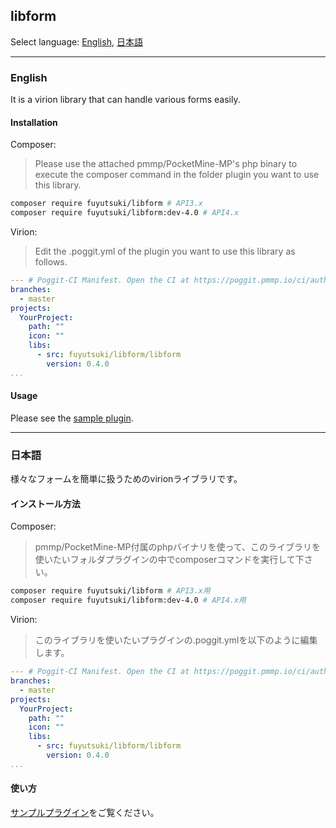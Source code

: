 ## libform
Select language: [English](#english), [日本語](#日本語)

***
### English
It is a virion library that can handle various forms easily.

#### Installation
Composer:
> Please use the attached pmmp/PocketMine-MP's php binary to execute the composer command in the folder plugin you want to use this library.
```bash
composer require fuyutsuki/libform # API3.x
composer require fuyutsuki/libform:dev-4.0 # API4.x
```

Virion:
> Edit the .poggit.yml of the plugin you want to use this library as follows.
```yaml
--- # Poggit-CI Manifest. Open the CI at https://poggit.pmmp.io/ci/author/YourProject
branches:
  - master
projects:
  YourProject:
    path: ""
    icon: ""
    libs:
      - src: fuyutsuki/libform/libform
        version: 0.4.0
...
```

#### Usage
Please see the [sample plugin](https://github.com/fuyutsuki/libform/tree/master/sample).

***
### 日本語
様々なフォームを簡単に扱うためのvirionライブラリです。

#### インストール方法
Composer:
> pmmp/PocketMine-MP付属のphpバイナリを使って、このライブラリを使いたいフォルダプラグインの中でcomposerコマンドを実行して下さい。
```bash
composer require fuyutsuki/libform # API3.x用
composer require fuyutsuki/libform:dev-4.0 # API4.x用
```

Virion:
> このライブラリを使いたいプラグインの.poggit.ymlを以下のように編集します。
```yaml
--- # Poggit-CI Manifest. Open the CI at https://poggit.pmmp.io/ci/author/YourProject
branches:
  - master
projects:
  YourProject:
    path: ""
    icon: ""
    libs:
      - src: fuyutsuki/libform/libform
        version: 0.4.0
...
```

#### 使い方
[サンプルプラグイン](https://github.com/fuyutsuki/libform/tree/master/sample)をご覧ください。